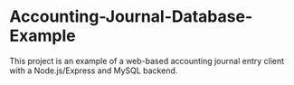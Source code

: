 # Accounting-Journal-Database-Example

This project is an example of a web-based accounting journal entry client with a Node.js/Express and MySQL backend.
